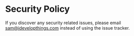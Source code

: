 # Security Policy

If you discover any security related issues, please email sam@idevelopthings.com instead of using the issue tracker.
